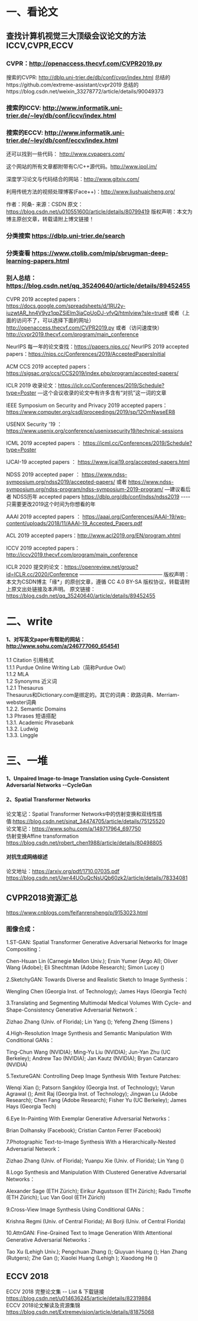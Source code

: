 # 一、看论文
## 查找计算机视觉三大顶级会议论文的方法ICCV,CVPR,ECCV
### CVPR：http://openaccess.thecvf.com/CVPR2019.py
搜索的CVPR: http://dblp.uni-trier.de/db/conf/cvpr/index.html
总结的https://github.com/extreme-assistant/cvpr2019
总结的https://blog.csdn.net/weixin_33278772/article/details/90049373

### 搜索的ICCV: http://www.informatik.uni-trier.de/~ley/db/conf/iccv/index.html

### 搜索的ECCV: http://www.informatik.uni-trier.de/~ley/db/conf/eccv/index.html

还可以找到一些代码： http://www.cvpapers.com/

这个网站的所有文章都附带有C/C++源代码。http://www.ipol.im/

深度学习论文与代码结合的网站：http://www.gitxiv.com/

利用传统方法的视频处理博客(Face++)：http://www.liushuaicheng.org/

作者：阿桑- 
来源：CSDN 
原文：https://blog.csdn.net/u010551600/article/details/80799419 
版权声明：本文为博主原创文章，转载请附上博文链接！

### 分类搜索  https://dblp.uni-trier.de/search

### 分类查看  https://www.ctolib.com/mip/sbrugman-deep-learning-papers.html

### 别人总结：https://blog.csdn.net/qq_35240640/article/details/89452455
CVPR 2019 accepted papers：
https://docs.google.com/spreadsheets/d/1RU2y-iuzwtAR_hn4V9yz1qpZSiElm3iaCpUoDJ-vfvQ/htmlview?sle=true#
或者（上面的访问不了，可以选择下面的网址）
http://openaccess.thecvf.com/CVPR2019.py
或者（访问速度快）
http://cvpr2019.thecvf.com/program/main_conference

NeurIPS 每一年的论文查找：https://papers.nips.cc/
NeurIPS 2019 accepted papers：https://nips.cc/Conferences/2019/AcceptedPapersInitial

ACM CCS 2019 accepted papers：https://sigsac.org/ccs/CCS2019/index.php/program/accepted-papers/

ICLR 2019 收录论文：https://iclr.cc/Conferences/2019/Schedule?type=Poster —这个会议收录的论文中有许多含有“对抗”这一词的文章

IEEE Symposium on Security and Privacy 2019 accepted papers：https://www.computer.org/csdl/proceedings/2019/sp/12OmNwseER8

USENIX Security '19 ： https://www.usenix.org/conference/usenixsecurity19/technical-sessions

ICML 2019 accepted papers ： https://icml.cc/Conferences/2019/Schedule?type=Poster

IJCAI-19 accepted papers ： https://www.ijcai19.org/accepted-papers.html

NDSS 2019 accepted paper ： https://www.ndss-symposium.org/ndss2019/accepted-papers/ 或者 https://www.ndss-symposium.org/ndss-program/ndss-symposium-2019-program/ —建议看后者
NDSS历年 accepted papers https://dblp.org/db/conf/ndss/ndss2019 ----只需要更改2019这个时间为你想看的年

AAAI 2019 accepted papers ： https://aaai.org/Conferences/AAAI-19/wp-content/uploads/2018/11/AAAI-19_Accepted_Papers.pdf

ACL 2019 accepted papers：http://www.acl2019.org/EN/program.xhtml

ICCV 2019 accepted papers：http://iccv2019.thecvf.com/program/main_conference

ICLR 2020 提交的论文：https://openreview.net/group?id=ICLR.cc/2020/Conference
————————————————
版权声明：本文为CSDN博主「缘*」的原创文章，遵循 CC 4.0 BY-SA 版权协议，转载请附上原文出处链接及本声明。
原文链接：https://blog.csdn.net/qq_35240640/article/details/89452455


# 二、write
#### 1、对写英文paper有帮助的网站： http://www.sohu.com/a/246777060_654541  
1.1 Citation 引用格式  
 1.1.1 Purdue Online Writing Lab（简称Purdue Owl）  
 1.1.2 MLA  
1.2 Synonyms 近义词  
 1.2.1 Thesaurus  
 Thesaurus和Dictionary.com是绑定的。其它的词典：欧路词典、Merriam-webster词典  
 1.2.2. Semantic Domains  
1.3 Phrases 短语搭配  
 1.3.1. Academic Phrasebank  
 1.3.2. Ludwig  
 1.3.3. Linggle  
# 三、一堆
#### 1、Unpaired Image-to-Image Translation using Cycle-Consistent Adversarial Networks --CycleGan

#### 2、Spatial Transformer Networks  
论文笔记：Spatial Transformer Networks中的仿射变换和双线性插值:https://blog.csdn.net/sinat_34474705/article/details/75125520  
论文笔记：https://www.sohu.com/a/149717964_697750   
仿射变换Affine transformation  https://blog.csdn.net/robert_chen1988/article/details/80498805  

#### 对抗生成网络综述
论文地址：https://arxiv.org/pdf/1710.07035.pdf
https://blog.csdn.net/Uwr44UOuQcNsUQb60zk2/article/details/78334081

## CVPR2018资源汇总
https://www.cnblogs.com/feifanrensheng/p/9153023.html
### 图像合成：

1.ST-GAN: Spatial Transformer Generative Adversarial Networks for Image Compositing：

Chen-Hsuan Lin (Carnegie Mellon Univ.); Ersin Yumer (Argo AI); Oliver Wang (Adobe); Eli Shechtman (Adobe Research); Simon Lucey ()

 

2.SketchyGAN: Towards Diverse and Realistic Sketch to Image Synthesis：

Wengling Chen (Georgia Inst. of Technology); James Hays (Georgia Tech)

 

3.Translating and Segmenting Multimodal Medical Volumes With Cycle- and Shape-Consistency Generative Adversarial Network：

Zizhao Zhang (Univ. of Florida); Lin Yang (); Yefeng Zheng (Simens )

 

4.High-Resolution Image Synthesis and Semantic Manipulation With Conditional GANs：

Ting-Chun Wang (NVIDIA); Ming-Yu Liu (NVIDIA); Jun-Yan Zhu (UC Berkeley); Andrew Tao (NVIDIA); Jan Kautz (NVIDIA); Bryan Catanzaro (NVIDIA)

 

5.TextureGAN: Controlling Deep Image Synthesis With Texture Patches:

Wenqi Xian (); Patsorn Sangkloy (Georgia Inst. of Technology); Varun Agrawal (); Amit Raj (Georgia Inst. of Technology); Jingwan Lu (Adobe Research); Chen Fang (Adobe Research); Fisher Yu (UC Berkeley); James Hays (Georgia Tech)

 

6.Eye In-Painting With Exemplar Generative Adversarial Networks：

Brian Dolhansky (Facebook); Cristian Canton Ferrer (Facebook)

 

7.Photographic Text-to-Image Synthesis With a Hierarchically-Nested Adversarial Network：

Zizhao Zhang (Univ. of Florida); Yuanpu Xie (Univ. of Florida); Lin Yang ()

 

8.Logo Synthesis and Manipulation With Clustered Generative Adversarial Networks：

Alexander Sage (ETH Zürich); Eirikur Agustsson (ETH Zürich); Radu Timofte (ETH Zürich); Luc Van Gool (ETH Zürich)

 

9.Cross-View Image Synthesis Using Conditional GANs：

Krishna Regmi (Univ. of Central Florida); Ali Borji (Univ. of Central Florida)

 

10.AttnGAN: Fine-Grained Text to Image Generation With Attentional Generative Adversarial Networks：

Tao Xu (Lehigh Univ.); Pengchuan Zhang (); Qiuyuan Huang (); Han Zhang (Rutgers); Zhe Gan (); Xiaolei Huang (Lehigh ); Xiaodong He ()

## ECCV 2018
ECCV 2018 完整论文集 -- List & 下载链接 https://blog.csdn.net/u014636245/article/details/82319884  
ECCV 2018论文解读及资源集锦  https://blog.csdn.net/Extremevision/article/details/81875068
